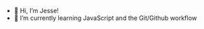 - 👋 Hi, I’m Jesse!
- 🌱 I’m currently learning JavaScript and the Git/Github workflow

<!---
jesseinc92/jesseinc92 is a ✨ special ✨ repository because its `README.md` (this file) appears on your GitHub profile.
You can click the Preview link to take a look at your changes.
--->
